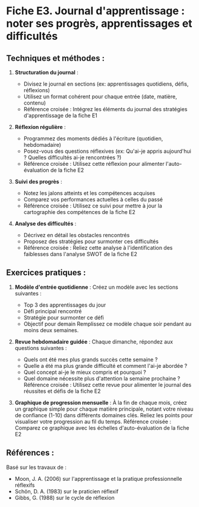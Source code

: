 # Fiche E3. Journal d'apprentissage : noter ses progrès, apprentissages et difficultés

## Techniques et méthodes :

1. **Structuration du journal** :
   - Divisez le journal en sections (ex: apprentissages quotidiens, défis, réflexions)
   - Utilisez un format cohérent pour chaque entrée (date, matière, contenu)
   - Référence croisée : Intégrez les éléments du journal des stratégies d'apprentissage de la fiche E1

2. **Réflexion régulière** :
   - Programmez des moments dédiés à l'écriture (quotidien, hebdomadaire)
   - Posez-vous des questions réflexives (ex: Qu'ai-je appris aujourd'hui ? Quelles difficultés ai-je rencontrées ?)
   - Référence croisée : Utilisez cette réflexion pour alimenter l'auto-évaluation de la fiche E2

3. **Suivi des progrès** :
   - Notez les jalons atteints et les compétences acquises
   - Comparez vos performances actuelles à celles du passé
   - Référence croisée : Utilisez ce suivi pour mettre à jour la cartographie des compétences de la fiche E2

4. **Analyse des difficultés** :
   - Décrivez en détail les obstacles rencontrés
   - Proposez des stratégies pour surmonter ces difficultés
   - Référence croisée : Reliez cette analyse à l'identification des faiblesses dans l'analyse SWOT de la fiche E2

## Exercices pratiques :

1. **Modèle d'entrée quotidienne** :
   Créez un modèle avec les sections suivantes :
   - Top 3 des apprentissages du jour
   - Défi principal rencontré
   - Stratégie pour surmonter ce défi
   - Objectif pour demain
   Remplissez ce modèle chaque soir pendant au moins deux semaines.

2. **Revue hebdomadaire guidée** :
   Chaque dimanche, répondez aux questions suivantes :
   - Quels ont été mes plus grands succès cette semaine ?
   - Quelle a été ma plus grande difficulté et comment l'ai-je abordée ?
   - Quel concept ai-je le mieux compris et pourquoi ?
   - Quel domaine nécessite plus d'attention la semaine prochaine ?
   Référence croisée : Utilisez cette revue pour alimenter le journal des réussites et défis de la fiche E2

3. **Graphique de progression mensuelle** :
   À la fin de chaque mois, créez un graphique simple pour chaque matière principale, notant votre niveau de confiance (1-10) dans différents domaines clés. Reliez les points pour visualiser votre progression au fil du temps.
   Référence croisée : Comparez ce graphique avec les échelles d'auto-évaluation de la fiche E2

## Références :

Basé sur les travaux de :
- Moon, J. A. (2006) sur l'apprentissage et la pratique professionnelle réflexifs
- Schön, D. A. (1983) sur le praticien réflexif
- Gibbs, G. (1988) sur le cycle de réflexion